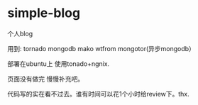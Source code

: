 simple-blog
===========

个人blog

用到:
tornado
mongodb
mako
wtfrom
mongotor(异步mongodb）


部署在ubuntu上 使用tonado+ngnix.

页面没有做完 慢慢补充吧。

代码写的实在看不过去。谁有时间可以花1个小时给review下。thx.
